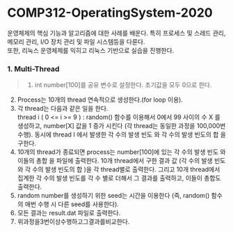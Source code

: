 # COMP312-OperatingSystem-2020
운영체제의 핵심 기능과 알고리즘에 대한 사례를 배운다. 특히 프로세스 및 스레드 관리, 메모리 관리, I/O 장치 관리 및 파일 시스템등을 다룬다.    
또한, 리눅스 운영체제를 익히고 리눅스 기반으로 실습을 진행한다. 






### 1. Multi-Thread
> 1. int number[100]를 공유 변수로 설정한다. 초기값을 모두 0으로 한다.  
2. Process는 10개의 thread 연속적으로 생성한다.(for loop 이용). 
3. 각 thread는 다음과 같은 일을 한다.  
thread i ( 0 <= i >= 9 ) : random() 함수를 이용해서 0에서 99 사이의 수 X 를 생성하고, number[X] 값을 1 증가 시킨다 (각 thread는 동일한 과정을 100,000번 수행). 동시에 thread I 에서 발생한 각 수의 발생 빈도 와 각 수의 발생 빈도의 합 을 구한다.  
4. 10개의 thread가 종료되면 process는 number[100]에 있는 각 수의 발생 빈도 와 이들의 총합 을 파일에 출력한다. 10개 thread에서 구한 결과 값 (각 수의 발생 빈도 와 각 수의 발생 빈도의 합 )을 각 thread별로 출력한다. 그리고 10개 thread에서 집계한 각 수의 발생 빈도를 각 수 별로 더해서 그 결과를 출력하고, 이들이 총합도 출력한다.  
5. random number를 생성하기 위한 seed는 시간을 이용한다 (즉, random() 함수의 매번 수행 시 다른 seed를 사용한다).  
6. 모든 결과는 result.dat 파일로 출력한다.  
7. 위과정을3번이상수행하고그결과를비교한다.  
